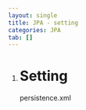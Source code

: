```yaml
---
layout: single
title: JPA - setting
categories: JPA
tab: []
---
```


1. # Setting
   persistence.xml
